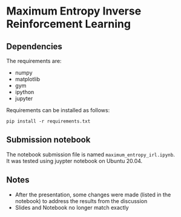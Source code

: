 # Maximum Entropy Inverse Reinforcement Learning

## Dependencies
The requirements are:
* numpy
* matplotlib
* gym
* ipython
* jupyter

Requirements can be installed as follows:

    pip install -r requirements.txt

## Submission notebook

The notebook submission file is named ````maximum_entropy_irl.ipynb````.  
It was tested using juypter notebook on Ubuntu 20.04.

## Notes
* After the presentation, some changes were made (listed in the notebook) to address the results from the discussion
* Slides and Notebook no longer match exactly
